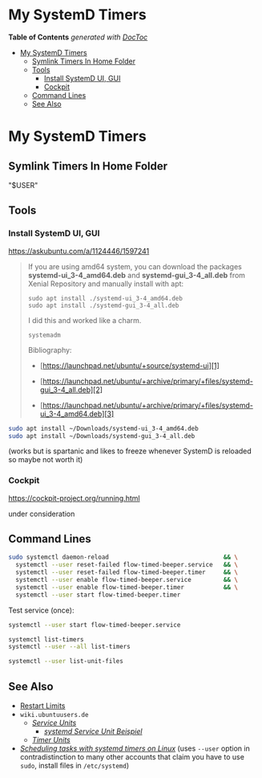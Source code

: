
# My SystemD Timers

<!-- START doctoc generated TOC please keep comment here to allow auto update -->
<!-- DON'T EDIT THIS SECTION, INSTEAD RE-RUN doctoc TO UPDATE -->
**Table of Contents**  *generated with [DocToc](https://github.com/thlorenz/doctoc)*

- [My SystemD Timers](#my-systemd-timers)
  - [Symlink Timers In Home Folder](#symlink-timers-in-home-folder)
  - [Tools](#tools)
    - [Install SystemD UI, GUI](#install-systemd-ui-gui)
    - [Cockpit](#cockpit)
  - [Command Lines](#command-lines)
  - [See Also](#see-also)

<!-- END doctoc generated TOC please keep comment here to allow auto update -->



# My SystemD Timers

## Symlink Timers In Home Folder

"$USER"

## Tools

### Install SystemD UI, GUI

https://askubuntu.com/a/1124446/1597241

> If you are using amd64 system, you can download the packages **systemd-ui_3-4_amd64.deb** and **systemd-gui_3-4_all.deb** from Xenial Repository and manually install with apt:
>
>     sudo apt install ./systemd-ui_3-4_amd64.deb
>     sudo apt install ./systemd-gui_3-4_all.deb
>
> I did this and worked like a charm.
>
>     systemadm
>
> Bibliography:
>
> * [https://launchpad.net/ubuntu/+source/systemd-ui][1]
> * [https://launchpad.net/ubuntu/+archive/primary/+files/systemd-gui_3-4_all.deb][2]
> * [https://launchpad.net/ubuntu/+archive/primary/+files/systemd-ui_3-4_amd64.deb][3]
>
>
>   [1]: https://launchpad.net/ubuntu/+source/systemd-ui
>   [2]: https://launchpad.net/ubuntu/+archive/primary/+files/systemd-gui_3-4_all.deb
>   [3]: https://launchpad.net/ubuntu/+archive/primary/+files/systemd-ui_3-4_amd64.deb

```bash
sudo apt install ~/Downloads/systemd-ui_3-4_amd64.deb
sudo apt install ~/Downloads/systemd-gui_3-4_all.deb
```

(works but is spartanic and likes to freeze whenever SystemD is reloaded so maybe not worth it)

### Cockpit

https://cockpit-project.org/running.html

under consideration


## Command Lines

```bash
sudo systemctl daemon-reload                                && \
  systemctl --user reset-failed flow-timed-beeper.service   && \
  systemctl --user reset-failed flow-timed-beeper.timer     && \
  systemctl --user enable flow-timed-beeper.service         && \
  systemctl --user enable flow-timed-beeper.timer           && \
  systemctl --user start flow-timed-beeper.timer
```

Test service (once):

```bash
systemctl --user start flow-timed-beeper.service
```

```bash
systemctl list-timers
systemctl --user --all list-timers
```

```bash
systemctl --user list-unit-files
```

<!--

play /usr/share/mint-artwork/sounds/notification.oga
which play

man systemd.time
l /etc/systemd/system/
#
systemctl status flow-timed-beeper.timer
journalctl -xe
journalctl -p 5 -xb


sudo systemctl daemon-reload && systemctl --user enable flow-timed-beeper.timer && systemctl --user start flow-timed-beeper.timer

 -->


## See Also

* [Restart
  Limits](https://serverfault.com/questions/845471/service-start-request-repeated-too-quickly-refusing-to-start-limit)
* `wiki.ubuntuusers.de`
  * [*Service Units*](https://wiki.ubuntuusers.de/systemd/Service_Units/)
    * [*systemd Service Unit Beispiel*](https://wiki.ubuntuusers.de/Howto/systemd_Service_Unit_Beispiel/)
  * [*Timer Units*](https://wiki.ubuntuusers.de/systemd/Service_Units/)
* [*Scheduling tasks with systemd timers on
  Linux*](https://www.fosslinux.com/48317/scheduling-tasks-systemd-timers-linux.htm) (uses `--user` option
  in contradistinction to many other accounts that claim you have to use `sudo`, install files in
  `/etc/systemd`)
